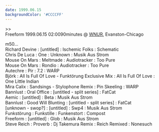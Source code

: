 ```yaml
---
date: 1999.06.15
backgroundColor: '#CCCCFF'
---
```


\>>  
Freeform 1999.06.15 02:0090minutes @ [WNUR](http://www.wnur.org/), Evanston-Chicago


m50...  
Richard Devine : \[untitled\] : Ischemic Folks : Schematic  
Chris De Luca : One : Unknown : Musik Aus Strom  
Mouse On Mars : Meltmade : Audiotracker : Too Pure  
Mouse On Mars : Rondio : Audiotracker : Too Pure  
Autechre : Pir : 7.2 : WARP  
Björk : All Is Full Of Love - Funktörung Exclusive Mix : All Is Full Of Love : One Little Indian  
Mira Calix : Sandsings - Stylophone Remix : Pin Skeeling : WARP  
Bannlust : Oral Office : \[untitled - split series\] : FatCat  
Aemic : \[untitled\] : Beta : Musik Aus Strom  
Bannlust : Good Will Blunting : \[untitled - split series\] : FatCat  
\[unknown - swop?\] : \[untitled\] : Swp4 : Musik Aus Strom  
Funkstörung : Funkstille : Funkenstort : Compost  
Freeform : \[untitled\] : Glob : Musik Aus Strom  
Steve Reich : Proverb : Dj Takemura Remix : Reich Remixed : Nonesuch